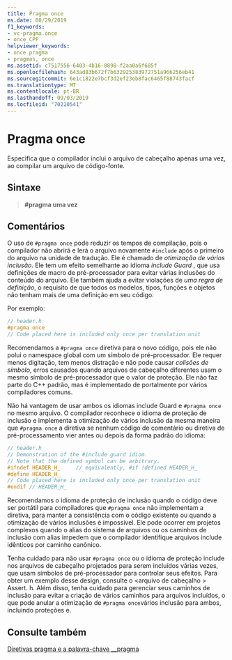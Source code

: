 ```yaml
---
title: Pragma once
ms.date: 08/29/2019
f1_keywords:
- vc-pragma.once
- once_CPP
helpviewer_keywords:
- once pragma
- pragmas, once
ms.assetid: c7517556-6403-4b16-8898-f2aa0a6f685f
ms.openlocfilehash: 643ad83b672f7b632925383972751a966256eb41
ms.sourcegitcommit: 6e1c1822e7bcf3d2ef23eb8fac6465f88743facf
ms.translationtype: MT
ms.contentlocale: pt-BR
ms.lasthandoff: 09/03/2019
ms.locfileid: "70220541"
---
```

# <a name="once-pragma"></a>Pragma once

Especifica que o compilador inclui o arquivo de cabeçalho apenas uma vez, ao compilar um arquivo de código-fonte.

## <a name="syntax"></a>Sintaxe

> **#pragma uma vez**

## <a name="remarks"></a>Comentários

O uso de `#pragma once` pode reduzir os tempos de compilação, pois o compilador não abrirá e lerá o arquivo novamente `#include` após o primeiro do arquivo na unidade de tradução. Ele é chamado de *otimização de vários inclusão*. Ele tem um efeito semelhante ao idioma *include Guard* , que usa definições de macro de pré-processador para evitar várias inclusões do conteúdo do arquivo. Ele também ajuda a evitar violações de *uma regra de definição*, o requisito de que todos os modelos, tipos, funções e objetos não tenham mais de uma definição em seu código.

Por exemplo:

```cpp
// header.h
#pragma once
// Code placed here is included only once per translation unit
```

Recomendamos a `#pragma once` diretiva para o novo código, pois ele não polui o namespace global com um símbolo de pré-processador. Ele requer menos digitação, tem menos distração e não pode causar *colisões de símbolo*, erros causados quando arquivos de cabeçalho diferentes usam o mesmo símbolo de pré-processador que o valor de proteção. Ele não faz parte do C++ padrão, mas é implementado de portalmente por vários compiladores comuns.

Não há vantagem de usar ambos os idiomas include Guard e `#pragma once` no mesmo arquivo. O compilador reconhece o idioma de proteção de inclusão e implementa a otimização de vários inclusão da mesma maneira que `#pragma once` a diretiva se nenhum código de comentário ou diretiva de pré-processamento vier antes ou depois da forma padrão do idioma:

```cpp
// header.h
// Demonstration of the #include guard idiom.
// Note that the defined symbol can be arbitrary.
#ifndef HEADER_H_     // equivalently, #if !defined HEADER_H_
#define HEADER_H_
// Code placed here is included only once per translation unit
#endif // HEADER_H_
```

Recomendamos o idioma de proteção de inclusão quando o código deve ser portátil para compiladores que `#pragma once` não implementam a diretiva, para manter a consistência com o código existente ou quando a otimização de vários inclusões é impossível. Ele pode ocorrer em projetos complexos quando o alias do sistema de arquivos ou os caminhos de inclusão com alias impedem que o compilador identifique arquivos include idênticos por caminho canônico.

Tenha cuidado para não usar `#pragma once` ou o idioma de proteção include nos arquivos de cabeçalho projetados para serem incluídos várias vezes, que usam símbolos de pré-processador para controlar seus efeitos. Para obter um exemplo desse design, consulte o \<arquivo de cabeçalho > Assert. h. Além disso, tenha cuidado para gerenciar seus caminhos de inclusão para evitar a criação de vários caminhos para arquivos incluídos, o que pode anular a otimização de `#pragma once`vários inclusão para ambos, incluindo proteções e.

## <a name="see-also"></a>Consulte também

[Diretivas pragma e a palavra-chave __pragma](../preprocessor/pragma-directives-and-the-pragma-keyword.md)
